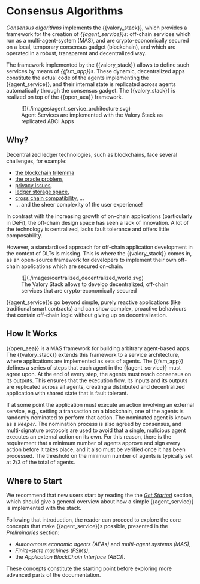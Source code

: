 # Consensus Algorithms

_Consensus algorithms_ implements the {{valory_stack}}, which provides a framework for the creation of _{{agent_service}}s_: off-chain services which run as a multi-agent-system (MAS), and are crypto-economically secured on a local, temporary consensus gadget (blockchain), and which are operated in a robust, transparent and decentralized way.

The framework implemented by the {{valory_stack}} allows to define such services by means of _{{fsm_app}}s_. These dynamic, decentralized apps constitute the actual code of the agents implementing the {{agent_service}}, and their internal state is replicated across agents automatically through the consensus gadget. The {{valory_stack}} is realized on top of the {{open_aea}} framework.

<figure markdown>
![](./images/agent_service_architecture.svg)
<figcaption>Agent Services are implemented with the Valory Stack as replicated ABCI Apps</figcaption>
</figure>

## Why?
Decentralized ledger technologies, such as blockchains, face several challenges, for example:

* [the blockchain trilemma](https://www.ledger.com/academy/what-is-the-blockchain-trilemma)
* [the oracle problem](https://encyclopedia.pub/entry/2959),
* [privacy issues](https://en.wikipedia.org/wiki/Privacy_and_blockchain),
* [ledger storage space](https://cointelegraph.com/news/how-can-blockchain-improve-data-storage),
* [cross chain compatibility](https://101blockchains.com/blockchain-interoperability/), ...
* ... and the sheer complexity of the user experience!

In contrast with the increasing growth of on-chain applications (particularly in DeFi), the off-chain design space has seen a lack of innovation. A lot of the technology is centralized, lacks fault tolerance and offers little composability.


However, a standardised approach for off-chain application development in the context of DLTs is missing. This is where the {{valory_stack}} comes in, as an open-source framework for developers to implement their own off-chain applications which are secured on-chain.


<figure markdown>
![](./images/centralized_decentralized_world.svg)
<figcaption>The Valory Stack allows to develop decentralized, off-chain services that are crypto-economically secured</figcaption>
</figure>


{{agent_service}}s go beyond simple, purely
reactive applications (like traditional smart contracts) and can show complex, proactive behaviours that contain off-chain logic without giving up on decentralization.


## How It Works

{{open_aea}} is a MAS framework for building
arbitrary agent-based apps. The {{valory_stack}} extends this framework to a service architecture, where applications are implemented as sets of agents. The {{fsm_app}} defines a series of steps that each agent in the {{agent_service}} must agree upon. At the end of every step, the agents must reach consensus on its outputs. This ensures that the execution flow, its
inputs and its outputs are replicated across all agents, creating a distributed and
decentralized application with shared state that is fault tolerant.

If at some point the application must execute an action involving an external service, e.g.,
settling a transaction on a blockchain, one of the agents is randomly nominated to perform that action. The nominated agent is known as a _keeper_. The nomination process is also agreed by consensus, and multi-signature protocols are used to avoid that a single, malicious agent executes an external action on its own.
For this reason, there is the requirement that a minimum number of agents approve and sign every action before it takes place, and it also must be verified once it has been processed. The threshold on the minimum number of agents is typically set at 2/3 of the total of agents.

## Where to Start

We recommend that new users start by reading the the [_Get Started_](./get_started.md) section, which should give a general overview about how a simple {{agent_service}} is implemented with the stack.

Following that introduction, the reader can proceed to explore the core concepts that make {{agent_service}}s possible, presented in the _Preliminaries_ section:

- _Autonomous economic agents (AEAs)_ and _multi-agent systems (MAS)_,
- _Finite-state machines (FSMs)_,
- the _Application BlockChain Interface (ABCI)_.

These concepts constitute the starting point before exploring more advanced parts of the documentation.
